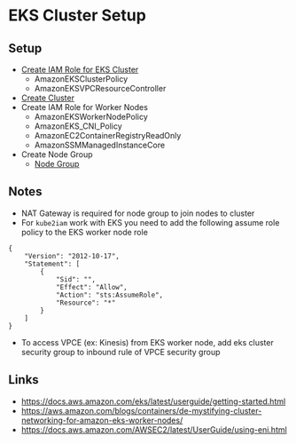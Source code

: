 # EKS Cluster Setup

## Setup

* [Create IAM Role for EKS Cluster](https://docs.aws.amazon.com/eks/latest/userguide/service_IAM_role.html#create-service-role)
  * AmazonEKSClusterPolicy
  * AmazonEKSVPCResourceController
* [Create Cluster](https://docs.aws.amazon.com/eks/latest/userguide/create-cluster.html)
* Create IAM Role for Worker Nodes
  * AmazonEKSWorkerNodePolicy
  * AmazonEKS_CNI_Policy
  * AmazonEC2ContainerRegistryReadOnly
  * AmazonSSMManagedInstanceCore
* Create Node Group
  * [Node Group](https://docs.aws.amazon.com/eks/latest/userguide/managed-node-groups.html)

## Notes
* NAT Gateway is required for node group to join nodes to cluster
* For `kube2iam` work with EKS you need to add the following assume role policy to the EKS worker node role
```
{
    "Version": "2012-10-17",
    "Statement": [
        {
            "Sid": "",
            "Effect": "Allow",
            "Action": "sts:AssumeRole",
            "Resource": "*"
        }
    ]
}
```
* To access VPCE (ex: Kinesis) from EKS worker node, add eks cluster security group to inbound rule of VPCE security group

## Links

* https://docs.aws.amazon.com/eks/latest/userguide/getting-started.html
* https://aws.amazon.com/blogs/containers/de-mystifying-cluster-networking-for-amazon-eks-worker-nodes/
* https://docs.aws.amazon.com/AWSEC2/latest/UserGuide/using-eni.html

